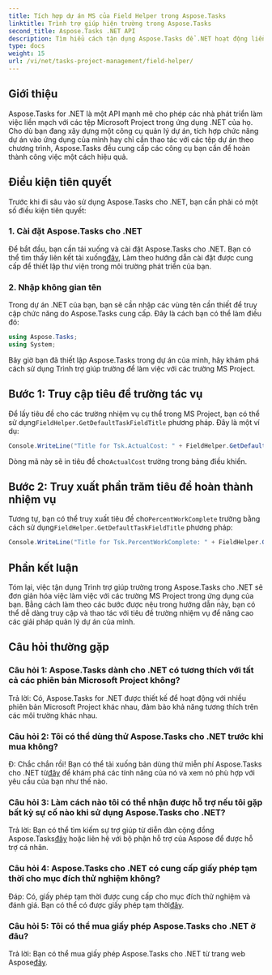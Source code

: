 ```yaml
---
title: Tích hợp dự án MS của Field Helper trong Aspose.Tasks
linktitle: Trình trợ giúp hiện trường trong Aspose.Tasks
second_title: Aspose.Tasks .NET API
description: Tìm hiểu cách tận dụng Aspose.Tasks để .NET hoạt động liền mạch với các tệp MS Project.
type: docs
weight: 15
url: /vi/net/tasks-project-management/field-helper/
---
```

## Giới thiệu

Aspose.Tasks for .NET là một API mạnh mẽ cho phép các nhà phát triển làm việc liền mạch với các tệp Microsoft Project trong ứng dụng .NET của họ. Cho dù bạn đang xây dựng một công cụ quản lý dự án, tích hợp chức năng dự án vào ứng dụng của mình hay chỉ cần thao tác với các tệp dự án theo chương trình, Aspose.Tasks đều cung cấp các công cụ bạn cần để hoàn thành công việc một cách hiệu quả.

## Điều kiện tiên quyết

Trước khi đi sâu vào sử dụng Aspose.Tasks cho .NET, bạn cần phải có một số điều kiện tiên quyết:

### 1. Cài đặt Aspose.Tasks cho .NET

 Để bắt đầu, bạn cần tải xuống và cài đặt Aspose.Tasks cho .NET. Bạn có thể tìm thấy liên kết tải xuống[đây](https://releases.aspose.com/tasks/net/), Làm theo hướng dẫn cài đặt được cung cấp để thiết lập thư viện trong môi trường phát triển của bạn.

### 2. Nhập không gian tên

Trong dự án .NET của bạn, bạn sẽ cần nhập các vùng tên cần thiết để truy cập chức năng do Aspose.Tasks cung cấp. Đây là cách bạn có thể làm điều đó:

```csharp
using Aspose.Tasks;
using System;

```

Bây giờ bạn đã thiết lập Aspose.Tasks trong dự án của mình, hãy khám phá cách sử dụng Trình trợ giúp trường để làm việc với các trường MS Project.

## Bước 1: Truy cập tiêu đề trường tác vụ

 Để lấy tiêu đề cho các trường nhiệm vụ cụ thể trong MS Project, bạn có thể sử dụng`FieldHelper.GetDefaultTaskFieldTitle` phương pháp. Đây là một ví dụ:

```csharp
Console.WriteLine("Title for Tsk.ActualCost: " + FieldHelper.GetDefaultTaskFieldTitle(Tsk.ActualCost.KeyType));
```

 Dòng mã này sẽ in tiêu đề cho`ActualCost` trường trong bảng điều khiển.

## Bước 2: Truy xuất phần trăm tiêu đề hoàn thành nhiệm vụ

 Tương tự, bạn có thể truy xuất tiêu đề cho`PercentWorkComplete` trường bằng cách sử dụng`FieldHelper.GetDefaultTaskFieldTitle` phương pháp:

```csharp
Console.WriteLine("Title for Tsk.PercentWorkComplete: " + FieldHelper.GetDefaultTaskFieldTitle(Tsk.PercentWorkComplete.KeyType));
```

## Phần kết luận

Tóm lại, việc tận dụng Trình trợ giúp trường trong Aspose.Tasks cho .NET sẽ đơn giản hóa việc làm việc với các trường MS Project trong ứng dụng của bạn. Bằng cách làm theo các bước được nêu trong hướng dẫn này, bạn có thể dễ dàng truy cập và thao tác với tiêu đề trường nhiệm vụ để nâng cao các giải pháp quản lý dự án của mình.

## Câu hỏi thường gặp

### Câu hỏi 1: Aspose.Tasks dành cho .NET có tương thích với tất cả các phiên bản Microsoft Project không?

Trả lời: Có, Aspose.Tasks for .NET được thiết kế để hoạt động với nhiều phiên bản Microsoft Project khác nhau, đảm bảo khả năng tương thích trên các môi trường khác nhau.

### Câu hỏi 2: Tôi có thể dùng thử Aspose.Tasks cho .NET trước khi mua không?

 Đ: Chắc chắn rồi! Bạn có thể tải xuống bản dùng thử miễn phí Aspose.Tasks cho .NET từ[đây](https://releases.aspose.com/) để khám phá các tính năng của nó và xem nó phù hợp với yêu cầu của bạn như thế nào.

### Câu hỏi 3: Làm cách nào tôi có thể nhận được hỗ trợ nếu tôi gặp bất kỳ sự cố nào khi sử dụng Aspose.Tasks cho .NET?

 Trả lời: Bạn có thể tìm kiếm sự trợ giúp từ diễn đàn cộng đồng Aspose.Tasks[đây](https://forum.aspose.com/c/tasks/15) hoặc liên hệ với bộ phận hỗ trợ của Aspose để được hỗ trợ cá nhân.

### Câu hỏi 4: Aspose.Tasks cho .NET có cung cấp giấy phép tạm thời cho mục đích thử nghiệm không?

 Đáp: Có, giấy phép tạm thời được cung cấp cho mục đích thử nghiệm và đánh giá. Bạn có thể có được giấy phép tạm thời[đây](https://purchase.aspose.com/temporary-license/).

### Câu hỏi 5: Tôi có thể mua giấy phép Aspose.Tasks cho .NET ở đâu?

 Trả lời: Bạn có thể mua giấy phép Aspose.Tasks cho .NET từ trang web Aspose[đây](https://purchase.aspose.com/buy).